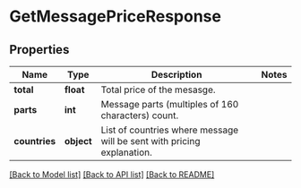 # GetMessagePriceResponse

## Properties
Name | Type | Description | Notes
------------ | ------------- | ------------- | -------------
**total** | **float** | Total price of the mesasge. | 
**parts** | **int** | Message parts (multiples of 160 characters) count. | 
**countries** | **object** | List of countries where message will be sent with pricing explanation. | 

[[Back to Model list]](../README.md#documentation-for-models) [[Back to API list]](../README.md#documentation-for-api-endpoints) [[Back to README]](../README.md)



